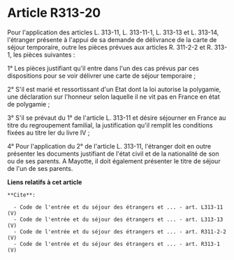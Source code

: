 # Article R313-20

Pour l'application des articles L. 313-11, L. 313-11-1, L. 313-13 et L. 313-14, l'étranger présente à l'appui de sa demande
de délivrance de la carte de séjour temporaire, outre les pièces prévues aux articles R. 311-2-2 et R. 313-1, les pièces
suivantes : 

1° Les pièces justifiant qu'il entre dans l'un des cas prévus par ces dispositions pour se voir délivrer une carte de séjour
temporaire ; 

2° S'il est marié et ressortissant d'un Etat dont la loi autorise la polygamie, une déclaration sur l'honneur selon laquelle
il ne vit pas en France en état de polygamie ; 

3° S'il se prévaut du 1° de l'article L. 313-11 et désire séjourner en France au titre du regroupement familial, la
justification qu'il remplit les conditions fixées au titre Ier du livre IV ; 

4° Pour l'application du 2° de l'article L. 313-11, l'étranger doit en outre présenter les documents justifiant de l'état
civil et de la nationalité de son ou de ses parents. A Mayotte, il doit également présenter le titre de séjour de l'un de ses
parents.

**Liens relatifs à cet article**

	**Cite**:

	  - Code de l'entrée et du séjour des étrangers et ... - art. L313-11 (V)
	  - Code de l'entrée et du séjour des étrangers et ... - art. L313-13 (V)
	  - Code de l'entrée et du séjour des étrangers et ... - art. R311-2-2 (V)
	  - Code de l'entrée et du séjour des étrangers et ... - art. R313-1 (V)
